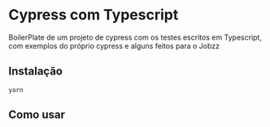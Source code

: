 # Cypress com Typescript

BoilerPlate de um projeto de cypress com os testes escritos em Typescript,
com exemplos do próprio cypress e alguns feitos para o Jobzz

## Instalação

```npm install
yarn
```

## Como usar

```npm run cypress:open

```

